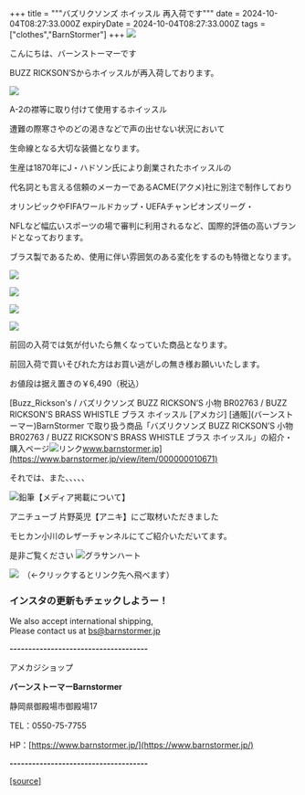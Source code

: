 +++
title = """バズリクソンズ ホイッスル 再入荷です"""
date = 2024-10-04T08:27:33.000Z
expiryDate = 2024-10-04T08:27:33.000Z
tags = ["clothes","BarnStormer"]
+++
[![](https://stat.ameba.jp/user_images/20231023/16/barnstormer-go/b2/03/p/o0420015015354743273.png)](https://ameblo.jp/barnstormer-go/entry-12825670498.html)

こんにちは、バーンストーマーです

BUZZ RICKSON’Sからホイッスルが再入荷しております。

[![](https://stat.ameba.jp/user_images/20241004/16/barnstormer-go/03/65/j/o0466070015493982520.jpg)](https://stat.ameba.jp/user_images/20241004/16/barnstormer-go/03/65/j/o0466070015493982520.jpg)

A-2の襟等に取り付けて使用するホイッスル

遭難の際寒さやのどの渇きなどで声の出せない状況において

生命線となる大切な装備となります。

生産は1870年にJ・ハドソン氏により創業されたホイッスルの

代名詞とも言える信頼のメーカーであるACME(アクメ)社に別注で制作しており

オリンピックやFIFAワールドカップ・UEFAチャンピオンズリーグ・

NFLなど幅広いスポーツの場で審判に利用されるなど、国際的評価の高いブランドとなっております。

ブラス製であるため、使用に伴い雰囲気のある変化をするのも特徴となります。

[![](https://stat.ameba.jp/user_images/20241004/16/barnstormer-go/62/af/j/o0466070015493982528.jpg)](https://stat.ameba.jp/user_images/20241004/16/barnstormer-go/62/af/j/o0466070015493982528.jpg)

[![](https://stat.ameba.jp/user_images/20241004/16/barnstormer-go/5b/2e/j/o0466070015493982524.jpg)](https://stat.ameba.jp/user_images/20241004/16/barnstormer-go/5b/2e/j/o0466070015493982524.jpg)

[![](https://stat.ameba.jp/user_images/20241004/16/barnstormer-go/33/a8/j/o0466070015493982522.jpg)](https://stat.ameba.jp/user_images/20241004/16/barnstormer-go/33/a8/j/o0466070015493982522.jpg)

[![](https://stat.ameba.jp/user_images/20241004/16/barnstormer-go/bb/e8/j/o0466070015493982523.jpg)](https://stat.ameba.jp/user_images/20241004/16/barnstormer-go/bb/e8/j/o0466070015493982523.jpg)

前回の入荷では気が付いたら無くなっていた商品となります。

前回入荷で買いそびれた方はお買い逃がしの無き様お願いいたします。

お値段は据え置きの￥6,490（税込）

[Buzz\_Rickson's / バズリクソンズ BUZZ RICKSON’S 小物 BR02763 / BUZZ RICKSON'S BRASS WHISTLE ブラス ホイッスル \[アメカジ\] \[通販\](バーンストーマー)BarnStormer で取り扱う商品「バズリクソンズ BUZZ RICKSON’S 小物 BR02763 / BUZZ RICKSON'S BRASS WHISTLE ブラス ホイッスル」の紹介・購入ページ![リンク](https://c.stat100.ameba.jp/ameblo/symbols/v3.20.0/svg/gray/editor_link.svg)www.barnstormer.jp](https://www.barnstormer.jp/view/item/000000010671)

それでは、また、、、、、

![鉛筆](https://stat100.ameba.jp/blog/ucs/img/char/char3/519.png)【メディア掲載について】

アニチューブ 片野英児【アニキ】にご取材いただきました

モヒカン小川のレザーチャンネルにてご紹介いただいてます。

是非ご覧ください ![グラサンハート](https://stat100.ameba.jp/blog/ucs/img/char/char3/148.png)

[![](https://stat.ameba.jp/user_images/20230412/16/barnstormer-go/6a/23/p/o0108010815269242493.png)](https://www.instagram.com/barnstormer_daily/)　（←クリックするとリンク先へ飛べます）

### インスタの更新もチェックしようー！

We also accept international shipping,  
Please contact us at bs@barnstormer.jp

**\-------------------------------------**

アメカジショップ

**バーンストーマーBarnstormer**

静岡県御殿場市御殿場17

TEL：0550-75-7755

HP：[https://www.barnstormer.jp/](https://www.barnstormer.jp/)

**\-------------------------------------**

[[source]](https://ameblo.jp/barnstormer-go/entry-12870000716.html)
